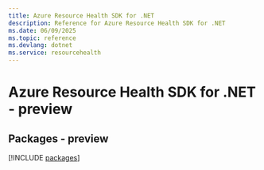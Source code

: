 ```yaml
---
title: Azure Resource Health SDK for .NET
description: Reference for Azure Resource Health SDK for .NET
ms.date: 06/09/2025
ms.topic: reference
ms.devlang: dotnet
ms.service: resourcehealth
---
```

# Azure Resource Health SDK for .NET - preview
## Packages - preview
[!INCLUDE [packages](resource-health-index.md)]
